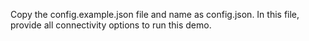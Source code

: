 Copy the config.example.json file and name as config.json.  In this file, provide all connectivity options to run this demo.
